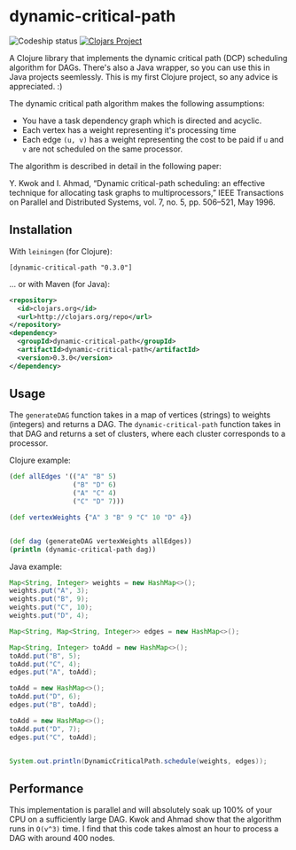 # dynamic-critical-path

![Codeship status](https://codeship.com/projects/8bcaf1a0-b45f-0134-be92-665c05a5a8f8/status?branch=master) [![Clojars Project](https://img.shields.io/clojars/v/dynamic-critical-path.svg)](https://clojars.org/dynamic-critical-path)

A Clojure library that implements the dynamic critical path (DCP) scheduling algorithm for DAGs. There's also a Java wrapper, so you can use this in Java projects seemlessly. This is my first Clojure project, so any advice is appreciated. :)

The dynamic critical path algorithm makes the following assumptions:

* You have a task dependency graph which is directed and acyclic.
* Each vertex has a weight representing it's processing time
* Each edge `(u, v)` has a weight representing the cost to be paid if `u` and `v` are not scheduled on the same processor.

The algorithm is described in detail in the following paper:

Y. Kwok and I. Ahmad, “Dynamic critical-path scheduling: an effective technique for allocating task graphs to multiprocessors,” IEEE Transactions on Parallel and Distributed Systems, vol. 7, no. 5, pp. 506–521, May 1996.

## Installation

With `leiningen` (for Clojure):

```
[dynamic-critical-path "0.3.0"]
```

... or with Maven (for Java):

```xml
<repository>
  <id>clojars.org</id>
  <url>http://clojars.org/repo</url>
</repository>
<dependency>
  <groupId>dynamic-critical-path</groupId>
  <artifactId>dynamic-critical-path</artifactId>
  <version>0.3.0</version>
</dependency>
```


## Usage

The `generateDAG` function takes in a map of vertices (strings) to weights (integers) and returns a DAG. The `dynamic-critical-path` function takes in that DAG and returns a set of clusters, where each cluster corresponds to a processor. 

Clojure example:

```clojure
(def allEdges '(("A" "B" 5)
                ("B" "D" 6)
                ("A" "C" 4)
                ("C" "D" 7)))

(def vertexWeights {"A" 3 "B" 9 "C" 10 "D" 4})


(def dag (generateDAG vertexWeights allEdges))
(println (dynamic-critical-path dag))
```

Java example:

```java
Map<String, Integer> weights = new HashMap<>();
weights.put("A", 3);
weights.put("B", 9);
weights.put("C", 10);
weights.put("D", 4);

Map<String, Map<String, Integer>> edges = new HashMap<>();

Map<String, Integer> toAdd = new HashMap<>();
toAdd.put("B", 5);
toAdd.put("C", 4);
edges.put("A", toAdd);

toAdd = new HashMap<>();
toAdd.put("D", 6);
edges.put("B", toAdd);

toAdd = new HashMap<>();
toAdd.put("D", 7);
edges.put("C", toAdd);


System.out.println(DynamicCriticalPath.schedule(weights, edges));
```

## Performance

This implementation is parallel and will absolutely soak up 100% of your CPU on a sufficiently large DAG. Kwok and Ahmad show that the algorithm runs in `O(v^3)` time. I find that this code takes almost an hour to process a DAG with around 400 nodes.
